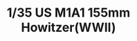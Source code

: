 ---
layout: product
title: "1/35 US M1A1 155mm Howitzer(WWII)"
price: "TBA" 
desc: "Maketa"
img_path: "/assets/img/BRNC35073.webp"
brand: "Bronco"
available: false
special_offer: false
new: false
soon: false
cat: "010000"
subcat: "015800"
subsubcat: "0N/A"
sifra: "BRNC35073"
popular: false
spec: false
---